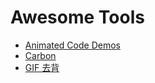 # Awesome Tools

- [Animated Code Demos](https://asciinema.org/)
- [Carbon](https://carbon.now.sh/?bg=rgba(171,%20184,%20195,%201)&t=seti&wt=none&l=auto&ds=true&dsyoff=20px&dsblur=68px&wc=true&wa=true&pv=48px&ph=32px&ln=false&fm=Hack&fs=14px&si=false&es=2x&wm=false)
- [GIF 去背](https://www.techbang.com/posts/79233-how-do-i-go-back-and-turn-it-into-a-gif-chart-for-a-movie?fbclid=IwAR225lDpy6BoocpHSFTM9qe4XHLHjwYBPGeA59FboFeajg-uy7mbNT_vNtM)